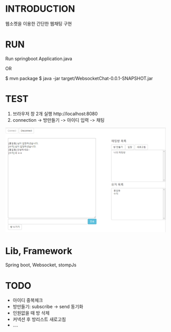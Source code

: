 # INTRODUCTION
웹소켓을 이용한 간단한 웹채팅 구현

# RUN
Run springboot Application.java  

OR

$ mvn package
$ java -jar target/WebsocketChat-0.0.1-SNAPSHOT.jar

# TEST
1. 브라우저 창 2개 실행 http://localhost:8080
2. connection -> 방만들기 -> 아이디 입력 -> 채팅

![test](./src/main/resources/static/images/testCapture.jpg)
 
# Lib, Framework 
Spring boot, Websocket, stompJs

# TODO
+ 아이디 중복체크
+ 방만들기: subscribe -> send 동기화
+ 인원없을 때 방 삭제
+ 커넥션 후 방리스트 새로고침
+ .... 